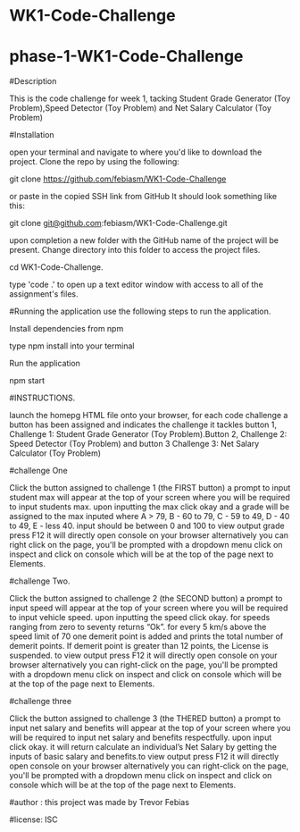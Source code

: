 # WK1-Code-Challenge
# phase-1-WK1-Code-Challenge

#Description


This is the code challenge for week 1, tacking Student Grade Generator (Toy Problem),Speed Detector (Toy Problem) and  Net Salary Calculator (Toy Problem)

#Installation

open your terminal and navigate to where you'd like to download the project. 
 Clone the repo by using the following:
 
 git clone https://github.com/febiasm/WK1-Code-Challenge
 
 or paste in the copied SSH link from GitHub It should look something like this:
 
 git clone git@github.com:febiasm/WK1-Code-Challenge.git
 
 upon completion a new folder with the GitHub name of the project will be present. Change directory into this folder to access the project files.
 
 cd WK1-Code-Challenge.

 type 'code .' to open up a text editor window with access to all of the assignment's files. 
 
 #Running the application
 use the following steps to run the application.
 
 Install dependencies from npm
 
type npm install into your terminal


Run the application

npm start

#INSTRUCTIONS.

launch the homepg HTML file onto your browser, for each code challenge a button has been assigned and indicates the challenge it tackles 
button 1, Challenge 1: Student Grade Generator (Toy Problem).Button 2, Challenge 2: Speed Detector (Toy Problem) and button 3 Challenge 3: Net Salary Calculator (Toy Problem)

#challenge One 

 Click the button assigned to challenge 1 (the FIRST button) a prompt to input student max will appear at the top of your screen where you will be required to input students max. upon inputting the max click okay and a grade will be assigned to the max inputed where A > 79, B - 60 to 79, C - 59 to 49, D - 40 to 49, E - less 40. input should be between 0 and 100 to view output grade press F12 it will directly open console on your browser alternatively you can right click on the page, you'll be prompted with a dropdown menu click on inspect and click on console which will be at the top of the page next to Elements.

 #challenge Two. 

  Click the button assigned to challenge 2 (the SECOND button) a prompt to input speed will appear at the top of your screen where you will be required to input vehicle speed. upon inputting the speed click okay.
   for speeds ranging from zero to seventy returns “Ok”. for every 5 km/s above the speed limit of 70 one demerit point is added and prints the total number of demerit points.
   If demerit point is greater than 12 points, the License is suspended. to view output press F12 it will directly open console on your browser alternatively you can right-click on the page, you'll be prompted with a dropdown menu click on inspect and click on console which will be at the top of the page next to Elements.
  
#challenge three 

Click the button assigned to challenge 3 (the THERED button) a prompt to input net salary and benefits will appear at the top of your screen where you will be required to input net salary and benefits respectfully. upon input click okay. it will return calculate an individual’s Net Salary by getting the inputs of basic salary and benefits.to view output press F12 it will directly open console on your browser alternatively you can right-click on the page, you'll be prompted with a dropdown menu click on inspect and click on console which will be at the top of the page next to Elements.


#author : 
this project was made by Trevor Febias

#license: 
ISC
